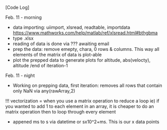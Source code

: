 [Code Log] 

Feb. 11 - morning
- data importing: uiimport, xlsread, readtable, importdata https://www.mathworks.com/help/matlab/ref/xlsread.html#bthgbma
- type .xlsx
- reading of data is done via ??? awaiting email 
- prep the data: remove emepty, chara, 0 rows & columns. This way all elements of the matrix of data is plot-able
- plot the prepped data to generate plots for altitude, abs(velocty), altitude
/end of iteration-1


Feb. 11 - night
- Working on prepping data, first iteration: 
removes all rows that contain only NaN via any(rawArray,2)

!!! vectorization = when you use a matrix operation to reduce a loop
ie) if you wanted to add 1 to each element in an array, it is cheaper to do an matrix operation then to loop through every element

- appened ms to s via datetime or sx10^2+ms. This is our x data points 
